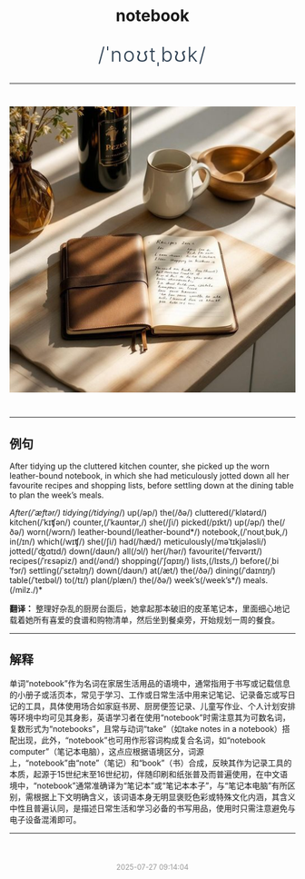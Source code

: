 <div align="center">

# notebook

<div style="margin: 30px 0;">
<h1 style="font-size: 2.5em; font-weight: 300; letter-spacing: 2px; margin: 0; color: #2c3e50;">
/ˈnoʊtˌbʊk/
</h1>
</div>

</div>

---

<div align="center" style="margin: 40px 0;">

![notebook](images/notebook.png)

</div>

---

## 例句

After tidying up the cluttered kitchen counter, she picked up the worn leather-bound notebook, in which she had meticulously jotted down all her favourite recipes and shopping lists, before settling down at the dining table to plan the week’s meals.

*After(/ˈæftər/) tidying(/tidying*/) up(/əp/) the(/ðə/) cluttered(/ˈklətərd/) kitchen(/ˈkɪʧən/) counter,(/ˈkaʊntər,/) she(/ʃi/) picked(/pɪkt/) up(/əp/) the(/ðə/) worn(/wɔrn/) leather-bound(/leather-bound*/) notebook,(/ˈnoʊtˌbʊk,/) in(/ɪn/) which(/wɪʧ/) she(/ʃi/) had(/hæd/) meticulously(/məˈtɪkjələsli/) jotted(/ˈʤɑtɪd/) down(/daʊn/) all(/ɔl/) her(/hər/) favourite(/ˈfeɪvərɪt/) recipes(/ˈrɛsəpiz/) and(/ənd/) shopping(/ˈʃɑpɪŋ/) lists,(/lɪsts,/) before(/ˌbiˈfɔr/) settling(/ˈsɛtəlɪŋ/) down(/daʊn/) at(/æt/) the(/ðə/) dining(/ˈdaɪnɪŋ/) table(/ˈteɪbəl/) to(/tɪ/) plan(/plæn/) the(/ðə/) week’s(/week’s*/) meals.(/milz./)*

**翻译：** 整理好杂乱的厨房台面后，她拿起那本破旧的皮革笔记本，里面细心地记载着她所有喜爱的食谱和购物清单，然后坐到餐桌旁，开始规划一周的餐食。

---

## 解释

单词“notebook”作为名词在家居生活用品的语境中，通常指用于书写或记载信息的小册子或活页本，常见于学习、工作或日常生活中用来记笔记、记录备忘或写日记的工具，具体使用场合如家庭书房、厨房便签记录、儿童写作业、个人计划安排等环境中均可见其身影，英语学习者在使用“notebook”时需注意其为可数名词，复数形式为“notebooks”，且常与动词“take”（如take notes in a notebook）搭配出现，此外，“notebook”也可用作形容词构成复合名词，如“notebook computer”（笔记本电脑），这点应根据语境区分，词源上，“notebook”由“note”（笔记）和“book”（书）合成，反映其作为记录工具的本质，起源于15世纪末至16世纪初，伴随印刷和纸张普及而普遍使用，在中文语境中，“notebook”通常准确译为“笔记本”或“笔记本本子”，与“笔记本电脑”有所区别，需根据上下文明确含义，该词语本身无明显褒贬色彩或特殊文化内涵，其含义中性且普遍认同，是描述日常生活和学习必备的书写用品，使用时只需注意避免与电子设备混淆即可。


---

<div align="center" style="margin-top: 50px;">
<small style="color: #999; font-size: 0.9em;">2025-07-27 09:14:04</small>
</div>
